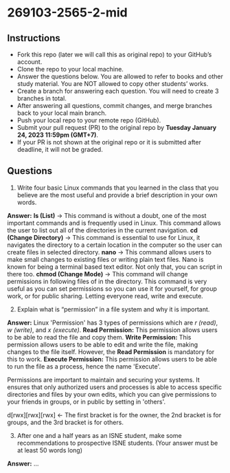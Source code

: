 # 269103-2565-2-mid

## Instructions

- Fork this repo (later we will call this as original repo) to your GitHub’s account. 
- Clone the repo to your local machine.
- Answer the questions below. You are allowed to refer to books and other study material. You are NOT allowed to copy other students’ works. 
- Create a branch for answering each question. You will need to create 3 branches in total.
- After answering all questions, commit changes, and merge branches back to your local main branch.
- Push your local repo to your remote repo (GitHub).
- Submit your pull request (PR) to the original repo by **Tuesday January 24, 2023 11:59pm (GMT+7)**.
- If your PR is not shown at the original repo or it is submitted after deadline, it will not be graded.

## Questions

1. Write four basic Linux commands that you learned in the class that you believe are the most useful and provide a brief description in your own words. 

**Answer:**
**ls (List)** -> This command is without a doubt, one of the most important commands and is frequently used in Linux. This command allows the user to list out all of the directories in the current navigation.
**cd (Change Directory)** -> This command is essential to use for Linux, it navigates the directory to a certain location in the computer so the user can create files in selected directory.
**nano** -> This command allows users to make small changes  to existing files or writing plain text files. Nano is known for being a terminal based text editor. Not only that, you can script in there too.
**chmod (Change Mode)** -> This command will change permissions in following files of in the directory. This command is very useful as you can set permissions so you can use it for yourself, for group work, or for public sharing. Letting everyone read, write and execute.

2. Explain what is “permission” in a file system and why it is important.

**Answer:**
Linux 'Permission' has 3 types of permissions which are *r (read)*, *w (write)*, and *x (execute)*.
**Read Permission:** This permission allows users to be able to read the file and copy them.
**Write Permission:** This permission allows users to be able to edit and write the file, making changes to the file itself. However, the **Read Permission** is mandatory for this to work.
**Execute Permission:** This permission allows users to be able to run the file as a process, hence the name 'Execute'.

Permissions are important to maintain and securing your systems. It ensures that only authorized users and processes is able to access specific directories and files by your own edits, which you can give permissions to your friends in groups, or in public by setting in 'others'.

d[rwx][rwx][rwx] <- The first bracket is for the owner, the 2nd bracket is for groups, and the 3rd bracket is for others.


3. After one and a half years as an ISNE student, make some recommendations to prospective ISNE students. (Your answer must be at least 50 words long)

**Answer:** ...
